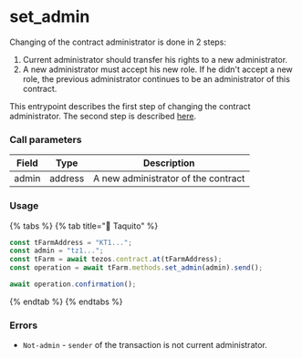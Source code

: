 # set\_admin

Changing of the contract administrator is done in 2 steps:

1. Current administrator should transfer his rights to a new administrator.
2. A new administrator must accept his new role. If he didn't accept a new role, the previous administrator continues to be an administrator of this contract.

This entrypoint describes the first step of changing the contract administrator. The second step is described [here](confirm\_admin.md).

### Call parameters

| Field | Type    | Description                         |
| ----- | ------- | ----------------------------------- |
| admin | address | A new administrator of the contract |

### Usage

{% tabs %}
{% tab title="🌮 Taquito" %}
```javascript
const tFarmAddress = "KT1...";
const admin = "tz1...";
const tFarm = await tezos.contract.at(tFarmAddress);
const operation = await tFarm.methods.set_admin(admin).send();

await operation.confirmation();
```
{% endtab %}
{% endtabs %}

### Errors

* `Not-admin` - `sender` of the transaction is not current administrator.
